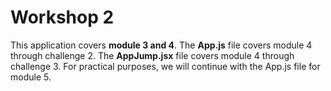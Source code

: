 # Workshop 2

This application covers **module 3 and 4**.
The **App.js** file covers module 4 through challenge 2.
The **AppJump.jsx** file covers module 4 through challenge 3.
For practical purposes, we will continue with the App.js file for module 5.
